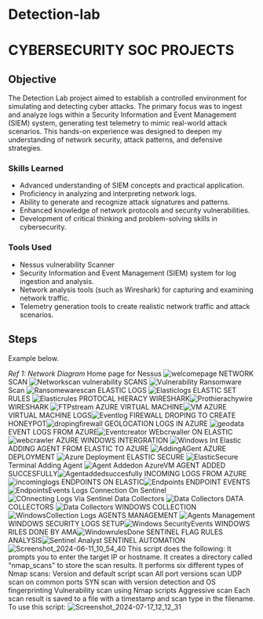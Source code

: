 # Detection-lab
# CYBERSECURITY SOC PROJECTS

## Objective


The Detection Lab project aimed to establish a controlled environment for simulating and detecting cyber attacks. The primary focus was to ingest and analyze logs within a Security Information and Event Management (SIEM) system, generating test telemetry to mimic real-world attack scenarios. This hands-on experience was designed to deepen my understanding of network security, attack patterns, and defensive strategies.

### Skills Learned


- Advanced understanding of SIEM concepts and practical application.
- Proficiency in analyzing and interpreting network logs.
- Ability to generate and recognize attack signatures and patterns.
- Enhanced knowledge of network protocols and security vulnerabilities.
- Development of critical thinking and problem-solving skills in cybersecurity.

### Tools Used

- Nessus vulnerability Scanner
- Security Information and Event Management (SIEM) system for log ingestion and analysis.
- Network analysis tools (such as Wireshark) for capturing and examining network traffic.
- Telemetry generation tools to create realistic network traffic and attack scenarios.

## Steps
Example below.

*Ref 1: Network Diagram* Home page for Nessus ![welcomepage](https://github.com/Seniorcaptain/Detection-lab/assets/36276653/a3d2777f-ef21-478c-bf4e-5020c85e4d1b)
NETWORK SCAN ![Networkscan](https://github.com/Seniorcaptain/Detection-lab/assets/36276653/ae02bab6-5d8a-4ee6-8330-8f415da6d4cc)
vulnerability SCANS ![Vulnerability](https://github.com/Seniorcaptain/Detection-lab/assets/36276653/d3e5ee4e-d85f-49b6-af8d-f1f80e9b92ee)
Ransomware Scan ![Ransomewarescan](https://github.com/Seniorcaptain/Detection-lab/assets/36276653/aef36427-b372-4db1-b569-d974faa9bf81)
ELASTIC LOGS ![Elasticlogs](https://github.com/Seniorcaptain/Detection-lab/assets/36276653/916f306a-0209-4c8d-a56a-2e1b017e0e65)
ELASTIC SET RULES ![Elasticrules](https://github.com/Seniorcaptain/Detection-lab/assets/36276653/a67874d4-2765-43cf-bcd4-37c9b52a74dc)
PROTOCAL HIERACY WIRESHARK![Prothierachywire](https://github.com/Seniorcaptain/Detection-lab/assets/36276653/e4ade90d-d63c-4c84-98d6-44e94b221891)
WIRESHARK ![FTPstream](https://github.com/Seniorcaptain/Detection-lab/assets/36276653/dfdd9dfe-489e-45ec-a8bb-1d4a1cb29ccf)
AZURE VIRTUAL MACHINE![VM](https://github.com/Seniorcaptain/Detection-lab/assets/36276653/6bc93174-1e9f-41f9-92c9-5f884557361d)
AZURE VIRTUAL MACHINE LOGS![Eventlog](https://github.com/Seniorcaptain/Detection-lab/assets/36276653/662bd227-fd15-457d-a7bb-855861ec3d7f)
FIREWALL DROPING TO CREATE HONEYPOT![dropingfirewall](https://github.com/Seniorcaptain/Detection-lab/assets/36276653/3279d4f2-bdfe-4eac-a1ef-cee38c089f6a)
GEOLOCATION LOGS IN AZURE ![geodata](https://github.com/Seniorcaptain/Detection-lab/assets/36276653/ca1535ef-7a3a-4613-b465-3584f2bb2aff)
EVENT LOGS FROM AZURE![Eventcreator](https://github.com/Seniorcaptain/Detection-lab/assets/36276653/43b15497-ef75-43a0-ac56-eb9e40416146)
WEbcrwaller ON ELASTIC![webcrawler](https://github.com/Seniorcaptain/Detection-lab/assets/36276653/17b54161-19be-41e9-90d4-c7205ce8c95a)
AZURE WINDOWS INTERGRATION ![Windows Int Elastic](https://github.com/Seniorcaptain/Detection-lab/assets/36276653/7da3cca1-eb71-47b6-bac4-77cf2c91298c)
ADDING AGENT FROM ELASTIC TO AZURE ![AddingAGent](https://github.com/Seniorcaptain/Detection-lab/assets/36276653/4a50291a-4d66-4260-9771-29b95d79e572)
AZURE DEPLOYMENT ![Azure Deployment](https://github.com/Seniorcaptain/Detection-lab/assets/36276653/58f1c561-70bb-480f-8b06-16873966ba50)
ELASTIC SECURE ![ElasticSecure](https://github.com/Seniorcaptain/Detection-lab/assets/36276653/dd7eb577-41bd-43bd-a8c8-162a9120caa1)
Terminal Adding Agent ![Agent Addedon AzureVM](https://github.com/Seniorcaptain/Detection-lab/assets/36276653/d1832ed5-e3a8-43e4-8a65-caac58730b0e)
AGENT ADDED SUCCESFULLY![Agentaddedsuccesfully](https://github.com/Seniorcaptain/Detection-lab/assets/36276653/a71e4a26-e1f9-451c-9df7-4acccd98879f)
INCOMING LOGS FROM AZURE![incominglogs](https://github.com/Seniorcaptain/Detection-lab/assets/36276653/b89f3cde-cc92-4cd4-be79-317f620049c2)
ENDPOINTS ON ELASTIC![Endpoints](https://github.com/Seniorcaptain/Detection-lab/assets/36276653/ba7ecade-2893-4e88-8f4a-7394116c2957)
ENDPOINT EVENTS ![EndpointsEvents](https://github.com/Seniorcaptain/Detection-lab/assets/36276653/e5ef09fa-f0b3-494e-bf6b-7f2db8786e4f)
Logs Connection On Sentinel![COnnecting Logs Via Sentinel](https://github.com/Seniorcaptain/Detection-lab/assets/36276653/c9ffbfc7-06cf-4c79-a464-5694184112ed)
Data Collectors ![Data Collectors](https://github.com/Seniorcaptain/Detection-lab/assets/36276653/2d5f5882-cd1e-477c-8b54-c91a98d82644)
DATA COLLECTORS ![Data Collectors](https://github.com/Seniorcaptain/Detection-lab/assets/36276653/93aee948-9681-44b9-80fa-8fc939472d21)
WINDOWS COLLECTION![WindowsCollection Logs](https://github.com/Seniorcaptain/Detection-lab/assets/36276653/f8bdf725-42e8-442e-827c-10f200534d55)
AGENTS MANAGEMENT ![Agents Management](https://github.com/Seniorcaptain/Detection-lab/assets/36276653/2b72cfe4-3525-4fa4-967b-82f565737019)
WINDOWS SECURITY LOGS SETUP![Windows SecurityEvents](https://github.com/Seniorcaptain/Detection-lab/assets/36276653/d729500c-411f-451d-a82b-29ff2eab9cbc)
WINDOWS RILES DONE BY AMA![WindowrulesDone](https://github.com/Seniorcaptain/Detection-lab/assets/36276653/073dec76-e6fd-4831-83dc-8ab786f6d9f2)
SENTINEL FLAG RULES ANALYSIS![Sentinel Analyst](https://github.com/Seniorcaptain/Detection-lab/assets/36276653/19f45e43-62a2-4aeb-8917-4d359812377e)
SENTINEL AUTOMATION ![Screenshot_2024-06-11_10_54_40](https://github.com/Seniorcaptain/Detection-lab/assets/36276653/597db174-222f-4717-b268-b275cb0a7b3f)
This script does the following:
It prompts you to enter the target IP or hostname.
It creates a directory called "nmap_scans" to store the scan results.
It performs six different types of Nmap scans:
Version and default script scan
All port versions scan
UDP scan on common ports
SYN scan with version detection and OS fingerprinting
Vulnerability scan using Nmap scripts
Aggressive scan
Each scan result is saved to a file with a timestamp and scan type in the filename.
To use this script:
![Screenshot_2024-07-17_12_12_31](https://github.com/user-attachments/assets/3d1d073e-34fe-483c-8b79-856702394b2b)








